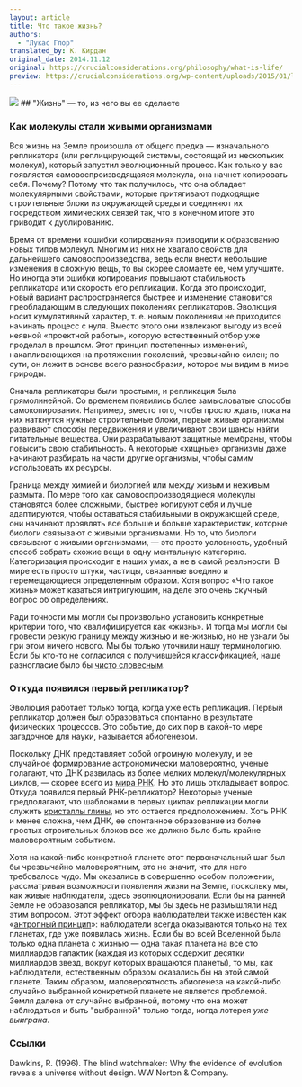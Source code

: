 ```yaml
---
layout: article
title: Что такое жизнь?
authors:
  - "Лукас Глор"
translated_by: К. Кирдан
original_date: 2014.11.12
original: https://crucialconsiderations.org/philosophy/what-is-life/
preview: https://crucialconsiderations.org/wp-content/uploads/2015/01/life2_3x2.jpg
---
```

<img src="https://crucialconsiderations.org/wp-content/uploads/2015/01/life2_3x2.jpg"/>
## "Жизнь" — то, из чего вы ее сделаете

### Как молекулы стали живыми организмами

Вся жизнь на Земле произошла от общего предка — изначального репликатора (или реплицирующей системы, состоящей из нескольких молекул), который запустил эволюционный процесс. Как только у вас появляется самовоспроизводящаяся молекула, она начнет копировать себя. Почему? Потому что так получилось, что она обладает молекулярными свойствами, которые притягивают подходящие строительные блоки из окружающей среды и соединяют их посредством химических связей так, что в конечном итоге это приводит к дублированию.

Время от времени «ошибки копирования» приводили к образованию новых типов молекул. Многим из них не хватало свойств для дальнейшего самовоспроизведства, ведь если внести небольшие изменения в сложную вещь, то вы скорее сломаете ее, чем улучшите. Но иногда эти ошибки копирования повышают стабильность репликатора или скорость его репликации. Когда это происходит, новый вариант распространяется быстрее и изменение становится преобладающим в следующих поколениях репликаторов. Эволюция носит кумулятивный характер, т. е. новым поколениям не приходится начинать процесс с нуля. Вместо этого они извлекают выгоду из всей неявной «проектной работы», которую естественный отбор уже проделал в прошлом. Этот принцип постепенных изменений, накапливающихся на протяжении поколений, чрезвычайно силен; по сути, он лежит в основе всего разнообразия, которое мы видим в мире природы.

Сначала репликаторы были простыми, и репликация была прямолинейной. Со временем появились более замысловатые способы самокопирования. Например, вместо того, чтобы просто ждать, пока на них наткнутся нужные строительные блоки, первые живые организмы развивают способы передвижения и увеличивают свои шансы найти питательные вещества. Они разрабатывают защитные мембраны, чтобы повысить свою стабильность. А некоторые «хищные» организмы даже начинают разбирать на части другие организмы, чтобы самим использовать их ресурсы.

Граница между химией и биологией или между живым и неживым размыта. По мере того как самовоспроизводящиеся молекулы становятся более сложными, быстрее копируют себя и лучше адаптируются, чтобы оставаться стабильными в окружающей среде, они начинают проявлять все больше и больше характеристик, которые биологи связывают с живыми организмами. Но то, что биологи связывают с живыми организмами, — это просто условность, удобный способ собрать схожие вещи в одну ментальную категорию. Категоризация происходит в наших умах, а не в самой реальности. В мире есть просто штуки, частицы, связанные воедино и перемещающиеся определенным образом. Хотя вопрос «Что такое жизнь» может казаться интригующим, на деле это очень скучный вопрос об определениях.

Ради точности мы могли бы произвольно установить конкретные критерии того, что квалифицируется как «жизнь». И тогда мы могли бы провести резкую границу между жизнью и не-жизнью, но не узнали бы при этом ничего нового. Мы бы только уточнили нашу терминологию. Если бы кто-то не согласился с получившейся классификацией, наше разногласие было бы [чисто словесным](http://crucialconsiderations.org/philosophy/verbal-disputes-i/).

### Откуда появился первый репликатор?

Эволюция работает только тогда, когда уже есть репликация. Первый репликатор должен был образоваться спонтанно в результате физических процессов. Это событие, до сих пор в какой-то мере загадочное для науки, называется абиогенезом.

Поскольку ДНК представляет собой огромную молекулу, и ее случайное формирование астрономически маловероятно, ученые полагают, что ДНК развилась из более мелких молекул/молекулярных циклов, — скорее всего из [мира РНК](http://www.ncbi.nlm.nih.gov/books/NBK26876/). Но это лишь откладывает вопрос. Откуда появился первый РНК-репликатор? Некоторые ученые предполагают, что шаблонами в первых циклах репликации могли служить [кристаллы глины](https://ru.wikipedia.org/wiki/%D0%92%D0%BE%D0%B7%D0%BD%D0%B8%D0%BA%D0%BD%D0%BE%D0%B2%D0%B5%D0%BD%D0%B8%D0%B5_%D0%B6%D0%B8%D0%B7%D0%BD%D0%B8#%D0%93%D0%BB%D0%B8%D0%BD%D0%B0), но это остается предположением. Хоть РНК и менее сложна, чем ДНК, ее спонтанное образование из более простых строительных блоков все же должно было быть крайне маловероятным событием.

Хотя на какой-либо конкретной планете этот первоначальный шаг был бы чрезвычайно маловероятным, это не значит, что для него требовалось чудо. Мы оказались в совершенно особом положении, рассматривая возможности появления жизни на Земле, поскольку мы, как живые наблюдатели, здесь эволюционировали. Если бы на ранней Земле не образовался репликатор, мы бы здесь не размышляли над этим вопросом. Этот эффект отбора наблюдателей также известен как «[антропный принцип](https://anthropic-principle.com/)»: наблюдатели всегда оказываются только на тех планетах, где уже появилась жизнь. Если бы во всей Вселенной была только одна планета с жизнью — одна такая планета на все сто миллиардов галактик (каждая из которых содержит десятки миллиардов звезд, вокруг которых вращаются планеты), то мы, как наблюдатели, естественным образом оказались бы на этой самой планете. Таким образом, маловероятность абиогенеза на какой-либо случайно выбранной конкретной планете не является проблемой. Земля далека от случайно выбранной, потому что она может наблюдаться и быть "выбранной" только тогда, когда лотерея _уже выиграна_.

### Ссылки

Dawkins, R. (1996). The blind watchmaker: Why the evidence of evolution reveals a universe without design. WW Norton & Company.
